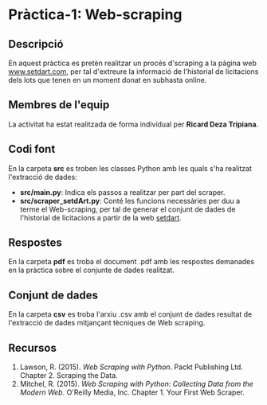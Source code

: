 # Pràctica-1: Web-scraping

## Descripció

En aquest pràctica es pretèn realitzar un procés d'scraping a la pàgina web www.setdart.com, per tal d'extreure la informació de l'historial de licitacions dels lots que tenen en un moment donat en subhasta online.

## Membres de l'equip

La activitat ha estat realitzada de forma individual per **Ricard Deza Tripiana**.

## Codi font

En la carpeta **src** es troben les classes Python amb les quals s'ha realitzat l'extracció de dades:

* **src/main.py**: Indica els passos a realitzar per part del scraper.
* **src/scraper_setdArt.py**: Conté les funcions necessàries per duu a terme el Web-scraping, per tal de generar el conjunt de dades de l'historial de licitacions a partir de la web [setdart](http://www.setdart.com).

## Respostes

En la carpeta **pdf** es troba el document .pdf amb les respostes demanades en la pràctica sobre el conjunte de dades realitzat.

## Conjunt de dades

En la carpeta **csv** es troba l'arxiu .csv amb el conjunt de dades resultat de l'extracció de dades mitjançant tècniques de Web scraping.

## Recursos

1. Lawson, R. (2015). _Web Scraping with Python_. Packt Publishing Ltd. Chapter 2. Scraping the Data.
2. Mitchel, R. (2015). _Web Scraping with Python: Collecting Data from the Modern Web_. O'Reilly Media, Inc. Chapter 1. Your First Web Scraper.
